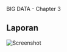 BIG DATA - Chapter 3

## Laporan

![Screenshot](https://github.com/pranatad/spark-sql-big-data/blob/main/00_running.png?raw=true)
